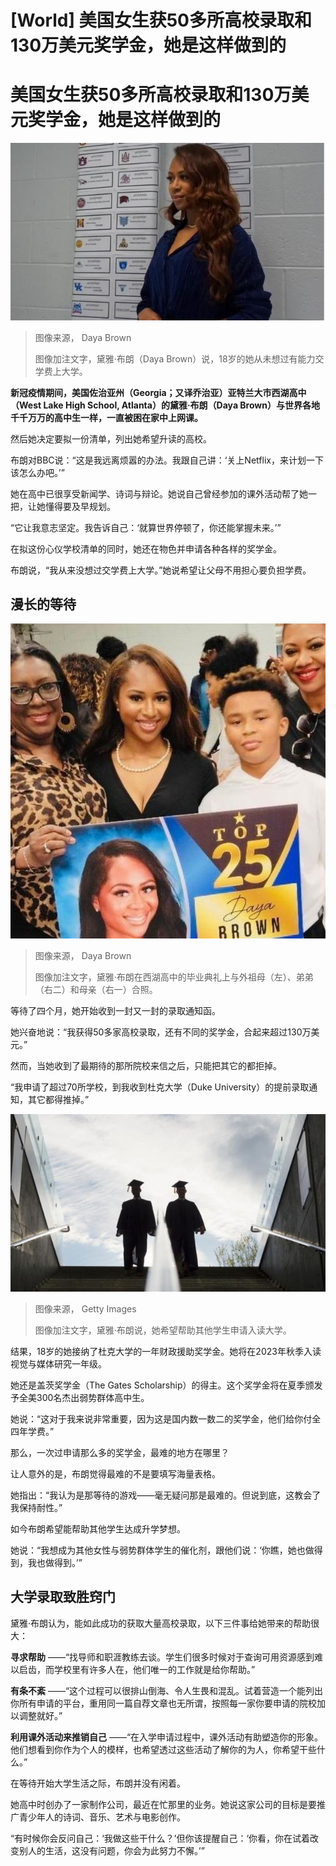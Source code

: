 # [World] 美国女生获50多所高校录取和130万美元奖学金，她是这样做到的

#  美国女生获50多所高校录取和130万美元奖学金，她是这样做到的


![黛雅·布朗（Daya Brown）站在贴上她的“录取名单”的一面墙前面拍照](_129273451_1111.jpg)

> 图像来源，  Daya Brown
>
> 图像加注文字，黛雅·布朗（Daya Brown）说，18岁的她从未想过有能力交学费上大学。

**新冠疫情期间，美国佐治亚州（Georgia；又译乔治亚）亚特兰大市西湖高中（West Lake High School, Atlanta）的黛雅·布朗（Daya Brown）与世界各地千千万万的高中生一样，一直被困在家中上网课。**

然后她决定要拟一份清单，列出她希望升读的高校。

布朗对BBC说：“这是我远离烦嚣的办法。我跟自己讲：‘关上Netflix，来计划一下该怎么办吧。’”

她在高中已很享受新闻学、诗词与辩论。她说自己曾经参加的课外活动帮了她一把，让她懂得要及早规划。

“它让我意志坚定。我告诉自己：‘就算世界停顿了，你还能掌握未来。’”

在拟这份心仪学校清单的同时，她还在物色并申请各种各样的奖学金。

布朗说，“我从来没想过交学费上大学。”她说希望让父母不用担心要负担学费。

##  漫长的等待

![黛雅·布朗在西湖高中的毕业典礼上与外祖母（左）、弟弟（右二）和母亲（右一）合照](_129281565_thumbnail4.jpg)

> 图像来源，  Daya Brown
>
> 图像加注文字，黛雅·布朗在西湖高中的毕业典礼上与外祖母（左）、弟弟（右二）和母亲（右一）合照。

等待了四个月，她开始收到一封又一封的录取通知函。

她兴奋地说：“我获得50多家高校录取，还有不同的奖学金，合起来超过130万美元。”

然而，当她收到了最期待的那所院校来信之后，只能把其它的都拒掉。

“我申请了超过70所学校，到我收到杜克大学（Duke University）的提前录取通知，其它都得推掉。”

![设计图片：两位大学毕业生在楼梯上往上走的倒影](_129301824_gettyimages-1145052912.jpg)

> 图像来源，  Getty Images
>
> 图像加注文字，黛雅·布朗说，她希望帮助其他学生申请入读大学。

结果，18岁的她接纳了杜克大学的一年财政援助奖学金。她将在2023年秋季入读视觉与媒体研究一年级。

她还是盖茨奖学金（The Gates Scholarship）的得主。这个奖学金将在夏季颁发予全美300名杰出弱势群体高中生。

她说：“这对于我来说非常重要，因为这是国内数一数二的奖学金，他们给你付全四年学费。”

那么，一次过申请那么多的奖学金，最难的地方在哪里？

让人意外的是，布朗觉得最难的不是要填写海量表格。

她指出：“我认为是那等待的游戏——毫无疑问那是最难的。但说到底，这教会了我保持耐性。”

如今布朗希望能帮助其他学生达成升学梦想。

她说：“我想成为其他女性与弱势群体学生的催化剂，跟他们说：‘你瞧，她也做得到，我也做得到。’”

##  大学录取致胜窍门

黛雅·布朗认为，能如此成功的获取大量高校录取，以下三件事给她带来的帮助很大：


  **寻求帮助** ——“找导师和职涯教练去谈。学生们很多时候对于查询可用资源感到难以启齿，而学校里有许多人在，他们唯一的工作就是给你帮助。” 

  **有条不紊** ——“这个过程可以很排山倒海、令人生畏和混乱。试着营造一个能列出你所有申请的平台，重用同一篇自荐文章也无所谓，按照每一家你要申请的院校加以调整就好。” 

  **利用课外活动来推销自己** ——“在入学申请过程中，课外活动有助塑造你的形象。他们想看到你作为个人的模样，也希望透过这些活动了解你的为人，你希望干些什么。” 

在等待开始大学生活之际，布朗并没有闲着。

她高中时创办了一家制作公司，最近在忙那里的业务。她说这家公司的目标是要推广青少年人的诗词、音乐、艺术与电影创作。

“有时候你会反问自己：‘我做这些干什么？’但你该提醒自己：‘你看，你在试着改变别人的生活，这没有问题，你会为此努力不懈。’”


